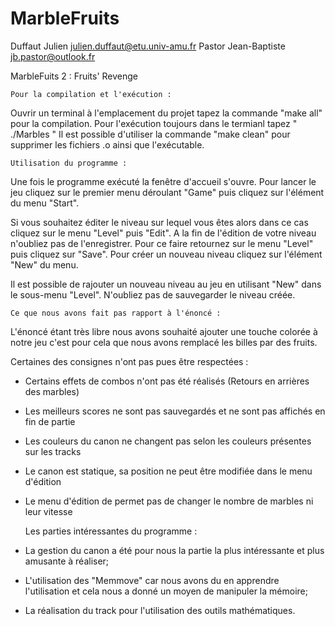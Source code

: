 # MarbleFruits


Duffaut Julien       julien.duffaut@etu.univ-amu.fr
Pastor Jean-Baptiste jb.pastor@outlook.fr


MarbleFuits 2 : Fruits' Revenge


	Pour la compilation et l'exécution : 

Ouvrir un terminal à l'emplacement du projet tapez la commande "make all" pour la compilation.
Pour l'exécution toujours dans le termianl tapez " ./Marbles "
Il est possible d'utiliser la commande "make clean" pour supprimer les fichiers .o ainsi que l'exécutable.


	Utilisation du programme : 

Une fois le programme exécuté la fenêtre d'accueil s'ouvre. 
Pour lancer le jeu cliquez sur le premier menu déroulant "Game" puis cliquez sur l'élément du menu "Start".

Si vous souhaitez éditer le  niveau sur lequel vous êtes alors dans ce cas cliquez sur le menu "Level" puis "Edit". A la fin de l'édition de votre niveau n'oubliez pas de l'enregistrer. Pour ce faire retournez sur le menu "Level" puis cliquez sur "Save".
Pour créer un nouveau niveau cliquez sur l'élément "New" du menu.

Il est possible de rajouter un nouveau niveau au jeu en utilisant "New" dans le sous-menu "Level". N'oubliez pas de sauvegarder le niveau créée.


	Ce que nous avons fait pas rapport à l'énoncé : 

L'énoncé étant très libre nous avons souhaité ajouter une touche colorée à notre jeu c'est pour cela que nous avons remplacé les billes par des fruits.

Certaines des consignes n'ont pas pues être respectées :
- Certains effets de combos n'ont pas été réalisés (Retours en arrières des marbles)
- Les meilleurs scores ne sont pas sauvegardés et ne sont pas affichés en fin de partie
- Les couleurs du canon ne changent pas selon les couleurs présentes sur les tracks
- Le canon est statique, sa position ne peut être modifiée dans le menu d'édition
- Le menu d'édition de permet pas de changer le nombre de marbles ni leur vitesse


	Les parties intéressantes du programme :

- La gestion du canon a été pour nous la partie la plus intéressante et plus amusante à réaliser;
- L'utilisation des "Memmove" car nous avons du en apprendre l'utilisation et cela nous a donné un moyen de manipuler la mémoire;
- La réalisation du track pour l'utilisation des outils mathématiques.

